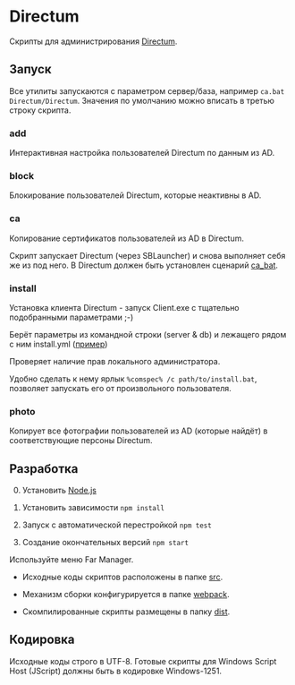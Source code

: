# Directum

Скрипты для администрирования [Directum](http://www.directum.ru/).

## Запуск

Все утилиты запускаются с параметром сервер/база,
например `ca.bat Directum/Directum`.
Значения по умолчанию можно вписать в третью строку скрипта.

### add

Интерактивная настройка пользователей Directum по данным из AD.

### block

Блокирование пользователей Directum, которые неактивны в AD.

### ca

Копирование сертификатов пользователей из AD в Directum.

Скрипт запускает Directum (через SBLauncher) и снова выполняет себя же
из под него. В Directum должен быть установлен сценарий
[ca_bat](src/ca/ca_bat.isb).

### install

Установка клиента Directum - запуск Client.exe с тщательно подобранными параметрами ;-)

Берёт параметры из командной строки (server & db)
и лежащего рядом с ним install.yml ([пример](src/install/install.yml))

Проверяет наличие прав локального администратора.

Удобно сделать к нему ярлык `%comspec% /c path/to/install.bat`,
позволяет запускать его от произвольного пользователя.

### photo

Копирует все фотографии пользователей из AD (которые найдёт)
в соответствующие персоны Directum.

## Разработка

0. Установить [Node.js](https://nodejs.org/)

1. Установить зависимости `npm install`

2. Запуск с автоматической перестройкой `npm test`

3. Создание окончательных версий `npm start`

Используйте меню Far Manager.

  - Исходные коды скриптов расположены в папке [src](src).

  - Механизм сборки конфигурируется в папке [webpack](webpack).

  - Скомпилированные скрипты размещены в папку [dist](dist).

## Кодировка

Исходные коды строго в UTF-8.
Готовые скрипты для Windows Script Host (JScript) должны быть в кодировке
Windows-1251.

